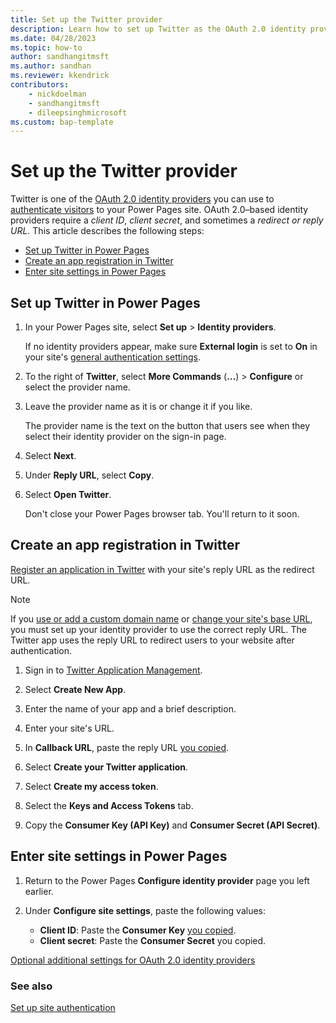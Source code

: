 ```yaml
---
title: Set up the Twitter provider
description: Learn how to set up Twitter as the OAuth 2.0 identity provider for use with sites you create with Microsoft Power Pages.
ms.date: 04/28/2023
ms.topic: how-to
author: sandhangitmsft
ms.author: sandhan
ms.reviewer: kkendrick
contributors:
    - nickdoelman
    - sandhangitmsft
    - dileepsinghmicrosoft
ms.custom: bap-template
---
```


# Set up the Twitter provider

<!-- EDITOR'S NOTE: Do we need to make any changes to this article based on Twitter's new API price structure? -->

Twitter is one of the [OAuth 2.0 identity providers](oauth2-provider.md) you can use to [authenticate visitors](configure-site.md) to your Power Pages site. OAuth 2.0&ndash;based identity providers require a *client ID*, *client secret*, and sometimes a *redirect or reply URL*. This article describes the following steps:

- [Set up Twitter in Power Pages](#set-up-twitter-in-power-pages)
- [Create an app registration in Twitter](#create-an-app-registration-in-twitter)
- [Enter site settings in Power Pages](#enter-site-settings-in-power-pages)

## Set up Twitter in Power Pages

1. In your Power Pages site, select **Set up** > **Identity providers**.

    If no identity providers appear, make sure **External login** is set to **On** in your site's [general authentication settings](configure-site.md#select-general-authentication-settings).

1. To the right of **Twitter**, select **More Commands** (**&hellip;**) > **Configure** or select the provider name.

1. Leave the provider name as it is or change it if you like.

    The provider name is the text on the button that users see when they select their identity provider on the sign-in page.

1. Select **Next**.

1. Under **Reply URL**, select **Copy**.

1. Select **Open Twitter**.

    Don't close your Power Pages browser tab. You'll return to it soon.

## Create an app registration in Twitter

[Register an application in Twitter](https://developer.twitter.com/en/docs/apps/overview) with your site's reply URL as the redirect URL.

> [!NOTE]
> If you [use or add a custom domain name](../../admin/add-custom-domain.md) or [change your site's base URL](/power-apps/maker/portals/admin/change-base-url), you must set up your identity provider to use the correct reply URL. The Twitter app uses the reply URL to redirect users to your website after authentication.

1. Sign in to [Twitter Application Management](https://apps.twitter.com/).

1. Select **Create New App**.

1. Enter the name of your app and a brief description.

1. Enter your site's URL.

1. In **Callback URL**, paste the reply URL [you copied](#set-up-twitter-in-power-pages).

1. Select **Create your Twitter application**.

1. Select **Create my access token**.

1. Select the **Keys and Access Tokens** tab.

1. Copy the **Consumer Key (API Key)** and **Consumer Secret (API Secret)**.

## Enter site settings in Power Pages

1. Return to the Power Pages **Configure identity provider** page you left earlier.

1. Under **Configure site settings**, paste the following values:

    - **Client ID​**: Paste the **Consumer Key** [you copied](#create-an-app-registration-in-twitter).
    - **Client secret**: Paste the **Consumer Secret** you copied.

[Optional additional settings for OAuth 2.0 identity providers](oauth2-settings.md)

### See also

[Set up site authentication](configure-site.md)
